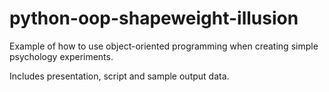 # python-oop-shapeweight-illusion
Example of how to use object-oriented programming when creating simple psychology experiments.

Includes presentation, script and sample output data.
